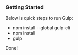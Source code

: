 ### Getting Started ###

Below is quick steps to run Gulp:

- npm install --global gulp-cli
- npm install
- gulp

Done!
